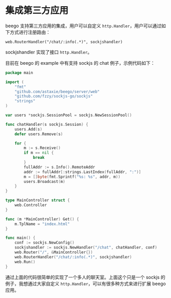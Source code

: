 # 集成第三方应用

beego 支持第三方应用的集成，用户可以自定义 `http.Handler`，用户可以通过如下方式进行注册路由：

	web.RouterHandler("/chat/:info(.*)", sockjshandler)

sockjshandler 实现了接口 `http.Handler`。

目前在 beego 的 example 中有支持 sockjs 的 chat 例子，示例代码如下：

```go
package main

import (
	"fmt"
	"github.com/astaxie/beego/server/web"
	"github.com/fzzy/sockjs-go/sockjs"
	"strings"
)

var users *sockjs.SessionPool = sockjs.NewSessionPool()

func chatHandler(s sockjs.Session) {
	users.Add(s)
	defer users.Remove(s)

	for {
		m := s.Receive()
		if m == nil {
			break
		}
		fullAddr := s.Info().RemoteAddr
		addr := fullAddr[:strings.LastIndex(fullAddr, ":")]
		m = []byte(fmt.Sprintf("%s: %s", addr, m))
		users.Broadcast(m)
	}
}

type MainController struct {
	web.Controller
}

func (m *MainController) Get() {
	m.TplName = "index.html"
}

func main() {
	conf := sockjs.NewConfig()
	sockjshandler := sockjs.NewHandler("/chat", chatHandler, conf)
	web.Router("/", &MainController{})
	web.RouterHandler("/chat/:info(.*)", sockjshandler)
	web.Run()
}
```

通过上面的代码很简单的实现了一个多人的聊天室。上面这个只是一个 sockjs 的例子，我想通过大家自定义 `http.Handler`，可以有很多种方式来进行扩展 beego 应用。
